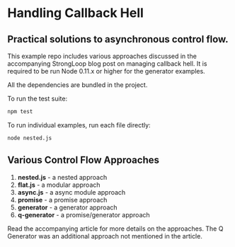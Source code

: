 # Handling Callback Hell
## Practical solutions to asynchronous control flow.

This example repo includes various approaches discussed in the accompanying StrongLoop blog post on managing callback hell.  It is required to be run Node 0.11.x or higher for the generator examples.

All the dependencies are bundled in the project.

To run the test suite:

```sh
npm test
```

To run individual examples, run each file directly:

```sh
node nested.js
```

## Various Control Flow Approaches

1. **nested.js** - a nested approach
2. **flat.js** - a modular approach
3. **async.js** - a async module approach
4. **promise** - a promise approach
5. **generator** - a generator approach
6. **q-generator** - a promise/generator approach

Read the accompanying article for more details on the approaches.  The Q Generator was an additional approach not mentioned in the article.